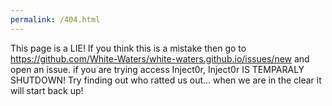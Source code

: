 ```yaml
---
permalink: /404.html
---
```

This page is a LIE!
If you think this is a mistake then go to https://github.com/White-Waters/white-waters.github.io/issues/new and open an issue.
if you are trying access Inject0r, Inject0r IS TEMPARALY SHUTDOWN!
Try finding out who ratted us out... when we are in the clear it will start back up!
